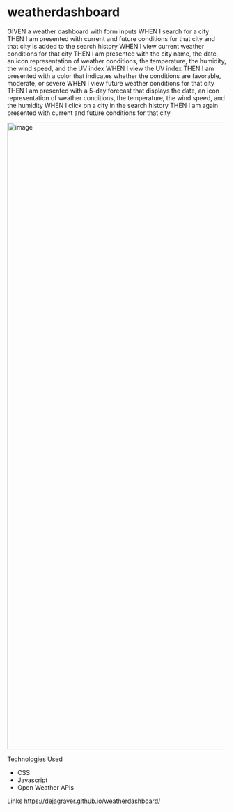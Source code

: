 # weatherdashboard

GIVEN a weather dashboard with form inputs
WHEN I search for a city
THEN I am presented with current and future conditions for that city and that city is added to the search history
WHEN I view current weather conditions for that city
THEN I am presented with the city name, the date, an icon representation of weather conditions, the temperature, the humidity, the wind speed, and the UV index
WHEN I view the UV index
THEN I am presented with a color that indicates whether the conditions are favorable, moderate, or severe
WHEN I view future weather conditions for that city
THEN I am presented with a 5-day forecast that displays the date, an icon representation of weather conditions, the temperature, the wind speed, and the humidity
WHEN I click on a city in the search history
THEN I am again presented with current and future conditions for that city

<img width="1440" alt="image" src="https://user-images.githubusercontent.com/78667882/125889889-e4b9dd19-d051-466f-8a68-c1dd3b3ddd71.png">

Technologies Used
- CSS
- Javascript 
- Open Weather APIs

Links 
https://dejagraver.github.io/weatherdashboard/
